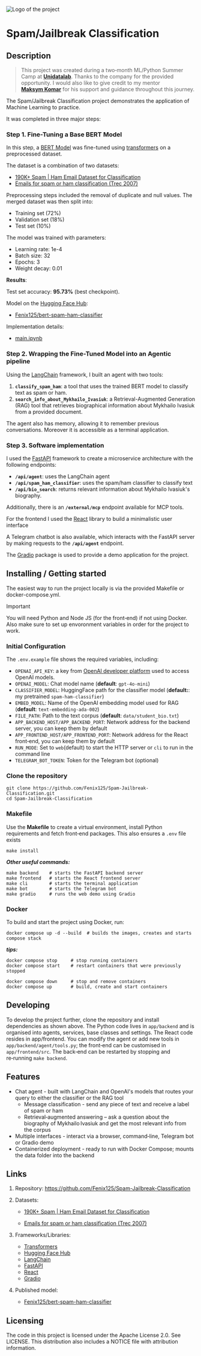 ![Logo of the project](app/frontend/src/assets/robot_classifier_img_2.png)

# Spam/Jailbreak Classification

## Description

> This project was created during a two‑month ML/Python Summer Camp at **[Unidatalab](https://unidatalab.com)**.
> Thanks to the company for the provided opportunity. I would also like to give credit to
> my mentor **[Maksym Komar](https://www.linkedin.com/in/maksym-komar/)** for his support and guidance throughout this journey.

The Spam/Jailbreak Classification project demonstrates the application of Machine Learning to practice.

It was completed in three major steps:

### Step 1. Fine-Tuning a Base BERT Model

In this step, a [BERT Model](https://huggingface.co/google-bert/bert-base-uncased) was fine-tuned using [transformers](https://huggingface.co/docs/transformers/index) on a preprocessed dataset.

The dataset is a combination of two datasets:

-   [190K+ Spam | Ham Email Dataset for Classification](https://www.kaggle.com/datasets/meruvulikith/190k-spam-ham-email-dataset-for-classification)
-   [Emails for spam or ham classification (Trec 2007)](https://www.kaggle.com/datasets/bayes2003/emails-for-spam-or-ham-classification-trec-2007)

Preprocessing steps included the removal of duplicate and null values. The merged dataset was then split into:

-   Training set (72%)
-   Validation set (18%)
-   Test set (10%)

The model was trained with parameters:

-   Learning rate: 1e-4
-   Batch size: 32
-   Epochs: 3
-   Weight decay: 0.01

**Results**:

Test set accuracy: **95.73%** (best checkpoint).

Model on the [Hugging Face Hub](https://huggingface.co):

-   [Fenix125/bert-spam-ham-classifier](https://huggingface.co/Fenix125/bert-spam-ham-classifier)

Implementation details:

-   [main.ipynb](https://github.com/Fenix125/Spam-Jailbreak-Classification/blob/e89342adc6d0c2020755ad06c9192c72b178166b/main.ipynb)

### Step 2. Wrapping the Fine-Tuned Model into an Agentic pipeline

Using the [LangChain](https://www.langchain.com) framework, I built an agent with two tools:

1. **`classify_spam_ham`**: a tool that uses the trained BERT model to classify text as spam or ham.
2. **`search_info_about_Mykhailo_Ivasiuk`**: a Retrieval-Augmented Generation (RAG) tool that retrieves biographical information about Mykhailo Ivasiuk from a provided document.

The agent also has memory, allowing it to remember previous conversations. Moreover it is accessible as a terminal application.

### Step 3. Software implementation

I used the [FastAPI](https://fastapi.tiangolo.com) framework to create a microservice architecture with the following endpoints:

-   **`/api/agent`**: uses the LangChain agent
-   **`/api/spam_ham_classifier`**: uses the spam/ham classifier to classify text
-   **`/api/bio_search`**: returns relevant information about Mykhailo Ivasiuk's biography.

Additionally, there is an **`/external/mcp`** endpoint available for MCP tools.

For the frontend I used the [React](https://react.dev) library to build a minimalistic user interface

A Telegram chatbot is also available, which interacts with the FastAPI server by making requests to the **`/api/agent`** endpoint.

The [Gradio](https://www.gradio.app) package is used to provide a demo application for the project.

## Installing / Getting started

The easiest way to run the project locally is via the provided Makefile or docker-compose.yml.

> [!IMPORTANT]
> You will need Python and Node JS (for the front‑end) if not using Docker.
> Also make sure to set up envoronment variables in order for the project to work.

### Initial Configuration

The `.env.example` file shows the required variables, including:

-   `OPENAI_API_KEY`: a key from [OpenAI developer platform](https://platform.openai.com/docs/overview) used to access OpenAI models.
-   `OPENAI_MODEL`: Chat model name (**default**: `gpt-4o-mini`)
-   `CLASSIFIER_MODEL`: HuggingFace path for the classifier model (**default:**: my pretrained `spam-ham-classifier`)
-   `EMBED_MODEL`: Name of the OpenAI embedding model used for RAG (**default**: `text-embedding-ada-002`)
-   `FILE_PATH`: Path to the text corpus (**default**: `data/student_bio.txt`)
-   `APP_BACKEND_HOST/APP_BACKEND_PORT`: Network address for the backend server, you can keep them by default
-   `APP_FRONTEND_HOST/APP_FRONTEND_PORT`: Network address for the React front‑end, you can keep them by default
-   `RUN_MODE`: Set to `web`(default) to start the HTTP server or `cli` to run in the command line
-   `TELEGRAM_BOT_TOKEN`: Token for the Telegram bot (optional)

### Clone the repository

```shell
git clone https://github.com/Fenix125/Spam-Jailbreak-Classification.git
cd Spam-Jailbreak-Classification
```

### Makefile

Use the **Makefile** to create a virtual environment, install Python requirements and fetch front‑end packages.
This also ensures a `.env` file exists

```shell
make install
```

**_Other useful commands:_**

```shell
make backend    # starts the FastAPI backend server
make frontend   # starts the React frontend server
make cli        # starts the terminal application
make bot        # starts the Telegram bot
make gradio     # runs the web demo using Gradio
```

### Docker

To build and start the project using Docker, run:

```shell
docker compose up -d --build  # builds the images, creates and starts compose stack
```

**_tips:_**

```shell
docker compose stop     # stop running containers
docker compose start    # restart containers that were previously stopped

docker compose down     # stop and remove containers
docker compose up       # build, create and start containers
```

## Developing

To develop the project further, clone the repository and install dependencies as shown above. The Python code lives in `app/backend` and is organised into agents, services, base classes and settings. The React code resides in app/frontend. You can modify the agent or add new tools in `app/backend/agent/tools.py`; the front‑end can be customised in `app/frontend/src`. The back‑end can be restarted by stopping and re‑running `make backend`.

## Features

-   Chat agent - built with LangChain and OpenAI's models that routes your query to either the classifier or the RAG tool
    -   Message classification - send any piece of text and receive a label of spam or ham
    -   Retrieval‑augmented answering – ask a question about the biography of Mykhailo Ivasiuk and get the most
        relevant info from the corpus
-   Multiple interfaces - interact via a browser, command‑line, Telegram bot or Gradio demo
-   Containerized deployment - ready to run with Docker Compose; mounts the data folder into the backend

## Links

1.  Repository: https://github.com/Fenix125/Spam-Jailbreak-Classification
2.  Datasets:

    -   [190K+ Spam | Ham Email Dataset for Classification](https://www.kaggle.com/datasets/meruvulikith/190k-spam-ham-email-dataset-for-classification)

    -   [Emails for spam or ham classification (Trec 2007)](https://www.kaggle.com/datasets/bayes2003/emails-for-spam-or-ham-classification-trec-2007)

3.  Frameworks/Libraries:
    -   [Transformers](https://huggingface.co/docs/transformers/index)
    -   [Hugging Face Hub](https://huggingface.co)
    -   [LangChain](https://www.langchain.com)
    -   [FastAPI](https://fastapi.tiangolo.com)
    -   [React](https://react.dev)
    -   [Gradio](https://www.gradio.app)
4.  Published model:
    -   [Fenix125/bert-spam-ham-classifier](https://huggingface.co/Fenix125/bert-spam-ham-classifier)

## Licensing

The code in this project is licensed under the Apache License 2.0. See LICENSE.
This distribution also includes a NOTICE file with attribution information.
